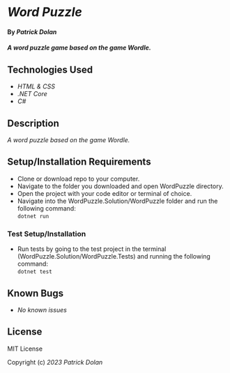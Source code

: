 # _Word Puzzle_

#### By _**Patrick Dolan**_

#### _A word puzzle game based on the game Wordle._

## Technologies Used

* _HTML & CSS_
* _.NET Core_
* _C#_

## Description

_A word puzzle based on the game Wordle._

## Setup/Installation Requirements

* Clone or download repo to your computer.
* Navigate to the folder you downloaded and open WordPuzzle directory.
* Open the project with your code editor or terminal of choice.
* Navigate into the WordPuzzle.Solution/WordPuzzle folder and run the following command: <br><code>dotnet run</code>

### Test Setup/Installation

* Run tests by going to the test project in the terminal (WordPuzzle.Solution/WordPuzzle.Tests) and running the following command:  
<code>dotnet test</code>  

## Known Bugs

* _No known issues_

## License

MIT License

Copyright (c) _2023_ _Patrick Dolan_